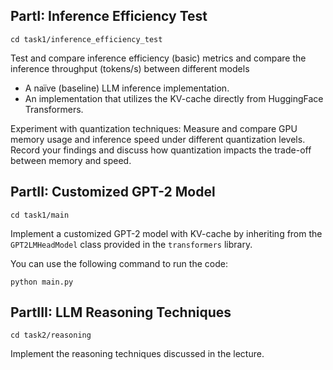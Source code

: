 ## PartI: Inference Efficiency Test
```
cd task1/inference_efficiency_test
```
Test and compare inference efficiency (basic) metrics and compare the inference throughput (tokens/s) between different models

- A naïve (baseline) LLM inference implementation.
- An implementation that utilizes the KV-cache directly from HuggingFace Transformers.

Experiment with quantization techniques: Measure and compare GPU memory usage and inference speed under different quantization levels. Record your findings and discuss how quantization impacts the trade-off between memory and speed. 



## PartII: Customized GPT-2 Model
```
cd task1/main
```
Implement a customized GPT-2 model with KV-cache by inheriting from the `GPT2LMHeadModel` class provided in the `transformers` library.

You can use the following command to run the code:
```
python main.py
```

## PartIII: LLM Reasoning Techniques
```
cd task2/reasoning
```
Implement the reasoning techniques discussed in the lecture.

